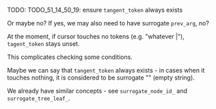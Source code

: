 
TODO: TODO_51_14_50_19: ensure `tangent_token` always exists

Or maybe no? If yes, we may also need to have surrogate `prev_arg`, no?

At the moment, if cursor touches no tokens (e.g. "whatever |"), `tagent_token` stays unset.

This complicates checking some conditions.

Maybe we can say that `tangent_token` always exists - in cases when it touches nothing,
it is considered to be surrogate "" (empty string).

We already have similar concepts - see `surrogate_node_id_` and `surrogate_tree_leaf_`.
